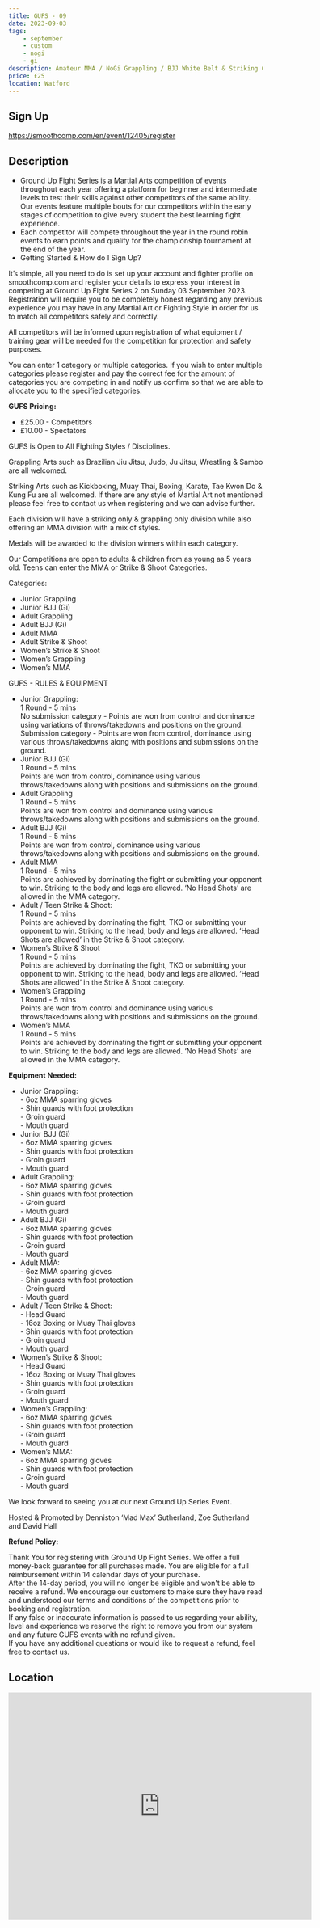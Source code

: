 ```yaml
---
title: GUFS - 09
date: 2023-09-03
tags:
    - september
    - custom 
    - nogi
    - gi
description: Amateur MMA / NoGi Grappling / BJJ White Belt & Striking Competition
price: £25
location: Watford
---
```

## Sign Up
https://smoothcomp.com/en/event/12405/register

## Description
<ul>
  <li>Ground Up Fight Series is a Martial Arts competition of events throughout each year offering a platform for beginner and intermediate levels to test their skills against other competitors of the same ability. Our events feature multiple bouts for our competitors within the early stages of competition to give every student the best learning fight experience.</li>
  <li>Each competitor will compete throughout the year in the round robin events to earn points and qualify for the championship tournament at the end of the year.</li>
  <li>Getting Started & How do I Sign Up?</li>
</ul>

<p>It’s simple, all you need to do is set up your account and fighter profile on smoothcomp.com and register your details to express your interest in competing at Ground Up Fight Series 2 on Sunday 03 September 2023. Registration will require you to be completely honest regarding any previous experience you may have in any Martial Art or Fighting Style in order for us to match all competitors safely and correctly.</p>

<p>All competitors will be informed upon registration of what equipment / training gear will be needed for the competition for protection and safety purposes.</p>

<p>You can enter 1 category or multiple categories. If you wish to enter multiple categories please register and pay the correct fee for the amount of categories you are competing in and notify us confirm so that we are able to allocate you to the specified categories.</p>

<p><strong>GUFS Pricing:</strong></p>
<ul>
  <li>£25.00 - Competitors</li>
  <li>£10.00 - Spectators</li>
</ul>

<p>GUFS is Open to All Fighting Styles / Disciplines.</p>

<p>Grappling Arts such as Brazilian Jiu Jitsu, Judo, Ju Jitsu, Wrestling & Sambo are all welcomed.</p>

<p>Striking Arts such as Kickboxing, Muay Thai, Boxing, Karate, Tae Kwon Do & Kung Fu are all welcomed. If there are any style of Martial Art not mentioned please feel free to contact us when registering and we can advise further.</p>

<p>Each division will have a striking only & grappling only division while also offering an MMA division with a mix of styles.</p>

<p>Medals will be awarded to the division winners within each category.</p>

<p>Our Competitions are open to adults & children from as young as 5 years old. Teens can enter the MMA or Strike & Shoot Categories.</p>

<p>Categories:</p>
<ul>
  <li>Junior Grappling</li>
  <li>Junior BJJ (Gi)</li>
  <li>Adult Grappling</li>
  <li>Adult BJJ (Gi)</li>
  <li>Adult MMA</li>
  <li>Adult Strike & Shoot</li>
  <li>Women’s Strike & Shoot</li>
  <li>Women’s Grappling</li>
  <li>Women’s MMA</li>
</ul>

<p>GUFS - RULES & EQUIPMENT</p>
<ul>
  <li>Junior Grappling:<br>
    1 Round - 5 mins<br>
    No submission category - Points are won from control and dominance using variations of throws/takedowns and positions on the ground.<br>
    Submission category - Points are won from control, dominance using various throws/takedowns along with positions and submissions on the ground.</li>
  <li>Junior BJJ (Gi)<br>
    1 Round - 5 mins<br>
    Points are won from control, dominance using various throws/takedowns along with positions and submissions on the ground.</li>
  <li>Adult Grappling<br>
    1 Round - 5 mins<br>
    Points are won from control and dominance using various throws/takedowns along with positions and submissions on the ground.</li>
  <li>Adult BJJ (Gi)<br>
    1 Round - 5 mins<br>
    Points are won from control, dominance using various throws/takedowns along with positions and submissions on the ground.</li>
  <li>Adult MMA<br>
    1 Round - 5 mins<br>
    Points are achieved by dominating the fight or submitting your opponent to win. Striking to the body and legs are allowed. ‘No Head Shots’ are allowed in the MMA category.</li>
  <li>Adult / Teen Strike & Shoot:<br>
    1 Round - 5 mins<br>
    Points are achieved by dominating the fight, TKO or submitting your opponent to win. Striking to the head, body and legs are allowed. ‘Head Shots are allowed’ in the Strike & Shoot category.</li>
  <li>Women’s Strike & Shoot<br>
    1 Round - 5 mins<br>
    Points are achieved by dominating the fight, TKO or submitting your opponent to win. Striking to the head, body and legs are allowed. ‘Head Shots are allowed’ in the Strike & Shoot category.</li>
  <li>Women’s Grappling<br>
    1 Round - 5 mins<br>
    Points are won from control and dominance using various throws/takedowns along with positions and submissions on the ground.</li>
  <li>Women’s MMA<br>
    1 Round - 5 mins<br>
    Points are achieved by dominating the fight or submitting your opponent to win. Striking to the body and legs are allowed. ‘No Head Shots’ are allowed in the MMA category.</li>
</ul>

<p><strong>Equipment Needed:</strong></p>
<ul>
  <li>Junior Grappling:<br>
    - 6oz MMA sparring gloves<br>
    - Shin guards with foot protection<br>
    - Groin guard<br>
    - Mouth guard</li>
  <li>Junior BJJ (Gi)<br>
    - 6oz MMA sparring gloves<br>
    - Shin guards with foot protection<br>
    - Groin guard<br>
    - Mouth guard</li>
  <li>Adult Grappling:<br>
    - 6oz MMA sparring gloves<br>
    - Shin guards with foot protection<br>
    - Groin guard<br>
    - Mouth guard</li>
  <li>Adult BJJ (Gi)<br>
    - 6oz MMA sparring gloves<br>
    - Shin guards with foot protection<br>
    - Groin guard<br>
    - Mouth guard</li>
  <li>Adult MMA:<br>
    - 6oz MMA sparring gloves<br>
    - Shin guards with foot protection<br>
    - Groin guard<br>
    - Mouth guard</li>
  <li>Adult / Teen Strike & Shoot:<br>
    - Head Guard<br>
    - 16oz Boxing or Muay Thai gloves<br>
    - Shin guards with foot protection<br>
    - Groin guard<br>
    - Mouth guard</li>
  <li>Women’s Strike & Shoot:<br>
    - Head Guard<br>
    - 16oz Boxing or Muay Thai gloves<br>
    - Shin guards with foot protection<br>
    - Groin guard<br>
    - Mouth guard</li>
  <li>Women’s Grappling:<br>
    - 6oz MMA sparring gloves<br>
    - Shin guards with foot protection<br>
    - Groin guard<br>
    - Mouth guard</li>
  <li>Women’s MMA:<br>
    - 6oz MMA sparring gloves<br>
    - Shin guards with foot protection<br>
    - Groin guard<br>
    - Mouth guard</li>
</ul>

<p>We look forward to seeing you at our next Ground Up Series Event.</p>

<p>Hosted & Promoted by Denniston ‘Mad Max’ Sutherland, Zoe Sutherland and David Hall</p>

<p><strong>Refund Policy:</strong></p>

<p>Thank You for registering with Ground Up Fight Series. We offer a full money-back guarantee for all purchases made. You are eligible for a full reimbursement within 14 calendar days of your purchase.<br>
After the 14-day period, you will no longer be eligible and won't be able to receive a refund. We encourage our customers to make sure they have read and understood our terms and conditions of the competitions prior to booking and registration.<br>
If any false or inaccurate information is passed to us regarding your ability, level and experience we reserve the right to remove you from our system and any future GUFS events with no refund given.<br>
If you have any additional questions or would like to request a refund, feel free to contact us.</p>


## Location
 <iframe src="https://www.google.com/maps/embed?pb=!1m17!1m12!1m3!1d2476.749715841068!2d-0.39482238422561994!3d51.6277937796552!2m3!1f0!2f0!3f0!3m2!1i1024!2i768!4f13.1!3m2!1m1!2zNTHCsDM3JzQwLjEiTiAwwrAyMyczMy41Ilc!5e0!3m2!1sen!2suk!4v1689622875587!5m2!1sen!2suk" width="600" height="450" style="border:0;" allowfullscreen="" loading="lazy" referrerpolicy="no-referrer-when-downgrade"></iframe>